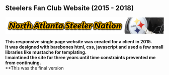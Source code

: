## Steelers Fan Club Website (2015 - 2018)

![](images/headers/alt3-4.png)

**This responsive single page website was created for a client in 2015.**</br>
**It was designed with barebones html, css, javascript and used a few small libraries like mustache for templating.**</br>
**I maintined the site for three years until time constraints prevented me from continuing.**</br>
**This was the final version 
